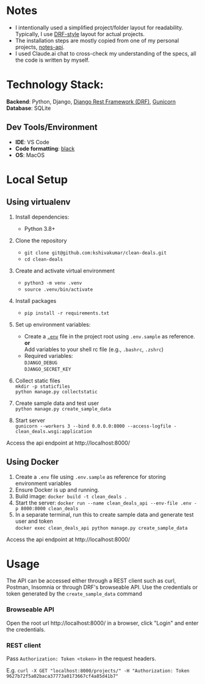 # Notes
- I intentionally used a simplified project/folder layout for readability. Typically, I use [DRF-style](https://www.django-rest-framework.org/tutorial/quickstart/) layout for actual projects.
- The installation steps are mostly copied from one of my personal projects, [notes-api](https://github.com/kshivakumar/notes-api).
- I used Claude.ai chat to cross-check my understanding of the specs, all the code is written by myself.

# Technology Stack:
**Backend**: Python, Django, [Django Rest Framework (DRF)](https://www.django-rest-framework.org/), [Gunicorn](https://docs.gunicorn.org/en/stable/)  
**Database**: SQLite 

## Dev Tools/Environment
- **IDE**: VS Code
- **Code formatting**: [black](https://black.readthedocs.io/en/stable/)
- **OS**: MacOS

# Local Setup

## Using virtualenv
1. Install dependencies:
   - Python 3.8+
2. Clone the repository
   - `git clone git@github.com:kshivakumar/clean-deals.git`
   - `cd clean-deals`
3. Create and activate virtual environment  
   - `python3 -m venv .venv`  
   - `source .venv/bin/activate`
4. Install packages  
   - `pip install -r requirements.txt`
5. Set up environment variables:
   - Create a [`.env`](https://stackoverflow.com/questions/62925571/how-do-i-use-env-in-django) file in the project root using `.env.sample` as reference.  
   **or**  
   Add variables to your shell rc file (e.g., `.bashrc`, `.zshrc`)
   - Required variables:  
     `DJANGO_DEBUG`  
     `DJANGO_SECRET_KEY`  

6. Collect static files  
`mkdir -p staticfiles`  
`python manage.py collectstatic`

7. Create sample data and test user  
`python manage.py create_sample_data`

8. Start server  
`gunicorn --workers 3 --bind 0.0.0.0:8000 --access-logfile - clean_deals.wsgi:application`

Access the api endpoint at http://localhost:8000/

## Using Docker
1. Create a `.env` file using `.env.sample` as reference for storing environment variables
2. Ensure Docker is up and running.
3. Build image: `docker build -t clean_deals .`
4. Start the server: `docker run --name clean_deals_api --env-file .env -p 8000:8000 clean_deals`
5. In a separate terminal, run this to create sample data and generate test user and token   
`docker exec clean_deals_api python manage.py create_sample_data`  

Access the api endpoint at http://localhost:8000/

# Usage
The API can be accessed either through a REST client such as curl, Postman, Insomnia or through DRF's browseable API.
Use the credentials or token generated by the `create_sample_data` command

### Browseable API
Open the root url http://localhost:8000/ in a browser, click "Login" and enter the credentials.

### REST client
Pass `Authorization: Token <token>` in the request headers. 

E.g. `curl -X GET "localhost:8000/projects/" -H "Authorization: Token 9627b72f5a02baca37773a0173667cf4a85d41b7"`